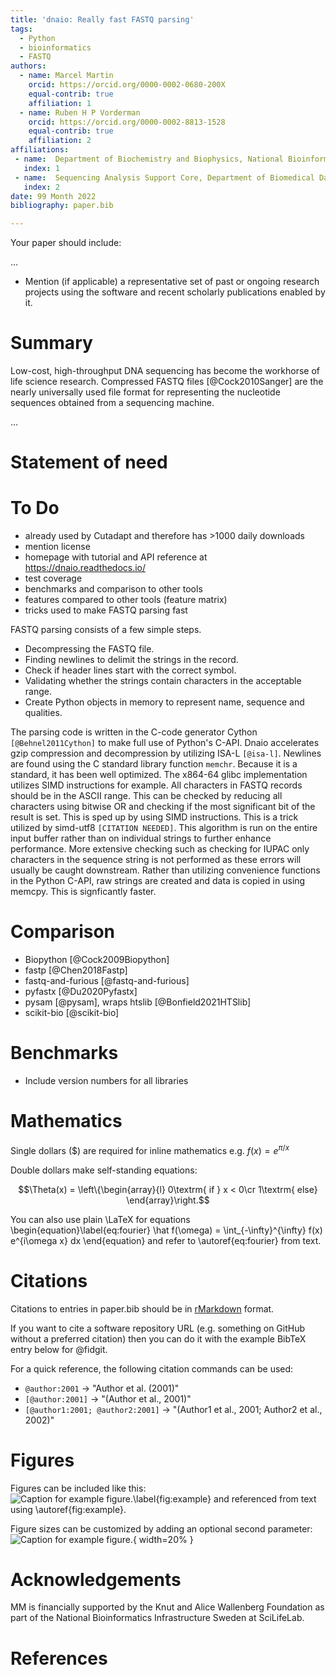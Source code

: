 ```yaml
---
title: 'dnaio: Really fast FASTQ parsing'
tags:
  - Python
  - bioinformatics
  - FASTQ
authors:
  - name: Marcel Martin
    orcid: https://orcid.org/0000-0002-0680-200X
    equal-contrib: true
    affiliation: 1
  - name: Ruben H P Vorderman
    orcid: https://orcid.org/0000-0002-8813-1528
    equal-contrib: true
    affiliation: 2
affiliations:
 - name:  Department of Biochemistry and Biophysics, National Bioinformatics Infrastructure Sweden, Science for Life Laboratory, Stockholm University, Solna, Sweden
   index: 1
 - name:  Sequencing Analysis Support Core, Department of Biomedical Data Sciences, Leiden University Medical Center, 2333 ZA, Leiden, The Netherlands
   index: 2
date: 99 Month 2022
bibliography: paper.bib

---
```


Your paper should include:

...

- Mention (if applicable) a representative set of past or ongoing research projects using the software and recent scholarly publications enabled by it.


# Summary

<!--
A summary describing the high-level functionality and purpose of the
software for a diverse, non-specialist audience.
-->

Low-cost, high-throughput DNA sequencing has become the workhorse of life
science research. Compressed FASTQ files [@Cock2010Sanger] are the nearly
universally used file format for representing the nucleotide sequences
obtained from a sequencing machine.

...

# Statement of need

<!--
A Statement of need section that clearly illustrates the research
purpose of the software and places it in the context of related work.
-->


# To Do

* already used by Cutadapt and therefore has >1000 daily downloads
* mention license
* homepage with tutorial and API reference at https://dnaio.readthedocs.io/
* test coverage
* benchmarks and comparison to other tools
* features compared to other tools (feature matrix)
* tricks used to make FASTQ parsing fast

FASTQ parsing consists of a few simple steps.
- Decompressing the FASTQ file.
- Finding newlines to delimit the strings in the record.
- Check if header lines start with the correct symbol.
- Validating whether the strings contain characters in the acceptable range.
- Create Python objects in memory to represent name, sequence and qualities.

The parsing code is written in the C-code generator Cython `[@Behnel2011Cython]`
to make full use of Python's C-API. Dnaio accelerates gzip compression and
decompression by utilizing ISA-L `[@isa-l]`. Newlines are found using
the C standard library function `memchr`. Because it is a standard, it has been
well optimized. The x864-64 glibc implementation utilizes SIMD instructions for
example. All characters in FASTQ records should be in the ASCII range. This can be
checked by reducing all characters using bitwise
OR and checking if the most significant bit of the result is set. This
is sped up by using SIMD instructions. This is a trick utilized by simd-utf8
`[CITATION NEEDED]`. This algorithm is run on the entire input buffer rather
than on individual strings to further enhance performance. More extensive checking
such as checking for IUPAC only characters in the sequence string is not
performed as these errors will usually be caught downstream. Rather than
utilizing convenience functions in the Python C-API, raw strings are created
and data is copied in using memcpy. This is signficantly faster.


# Comparison

* Biopython [@Cock2009Biopython]
* fastp [@Chen2018Fastp]
* fastq-and-furious [@fastq-and-furious]
* pyfastx [@Du2020Pyfastx]
* pysam [@pysam], wraps htslib [@Bonfield2021HTSlib]
* scikit-bio [@scikit-bio]



# Benchmarks

* Include version numbers for all libraries


# Mathematics

Single dollars ($) are required for inline mathematics e.g. $f(x) = e^{\pi/x}$

Double dollars make self-standing equations:

$$\Theta(x) = \left\{\begin{array}{l}
0\textrm{ if } x < 0\cr
1\textrm{ else}
\end{array}\right.$$

You can also use plain \LaTeX for equations
\begin{equation}\label{eq:fourier}
\hat f(\omega) = \int_{-\infty}^{\infty} f(x) e^{i\omega x} dx
\end{equation}
and refer to \autoref{eq:fourier} from text.

# Citations

Citations to entries in paper.bib should be in
[rMarkdown](http://rmarkdown.rstudio.com/authoring_bibliographies_and_citations.html)
format.

If you want to cite a software repository URL (e.g. something on GitHub without a preferred
citation) then you can do it with the example BibTeX entry below for @fidgit.

For a quick reference, the following citation commands can be used:
- `@author:2001`  ->  "Author et al. (2001)"
- `[@author:2001]` -> "(Author et al., 2001)"
- `[@author1:2001; @author2:2001]` -> "(Author1 et al., 2001; Author2 et al., 2002)"

# Figures

Figures can be included like this:
![Caption for example figure.\label{fig:example}](figure.png)
and referenced from text using \autoref{fig:example}.

Figure sizes can be customized by adding an optional second parameter:
![Caption for example figure.](figure.png){ width=20% }


# Acknowledgements

MM is financially supported by the Knut and Alice Wallenberg Foundation as part
of the National Bioinformatics Infrastructure Sweden at SciLifeLab.

# References

<!--
A list of key references, including to other software addressing related needs.
Note that the references should include full names of venues, e.g., journals
and conferences, not abbreviations only understood in the context of a specific
discipline.
-->
